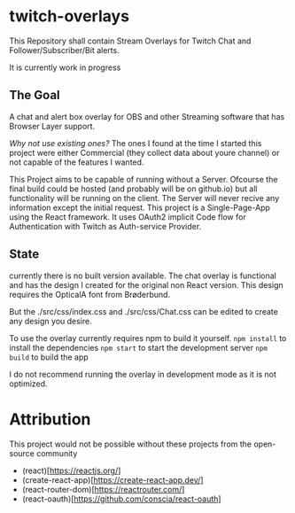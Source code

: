 # twitch-overlays

This Repository shall contain Stream Overlays for Twitch Chat and
Follower/Subscriber/Bit alerts.

It is currently work in progress

## The Goal

A chat and alert box overlay for OBS and other Streaming software that has Browser Layer support.

*Why not use existing ones?*
The ones I found at the time I started this project were either Commercial (they collect data about youre channel) or not capable of the features I wanted.

This Project aims to be capable of running without a Server.
Ofcourse the final build could be hosted (and probably will be on github.io) but all functionality will
be running on the client. The Server will never recive any information except the initial request.
This project is a Single-Page-App using the React framework.
It uses OAuth2 implicit Code flow for Authentication with Twitch as Auth-service Provider.

## State

currently there is no built version available.
The chat overlay is functional and has the design I created for the original non React version.
This design requires the OpticalA font from Brøderbund.

But the ./src/css/index.css and ./src/css/Chat.css can be edited to create any design you desire.

To use the overlay currently requires npm to build it yourself.
`npm install` to install the dependencies
`npm start` to start the development server
`npm build` to build the app

I do not recommend running the overlay in development mode as it is not optimized.

# Attribution

This project would not be possible without these projects from the open-source community
- (react)[https://reactjs.org/]
- (create-react-app)[https://create-react-app.dev/]
- (react-router-dom)[https://reactrouter.com/]
- (react-oauth)[https://github.com/conscia/react-oauth]